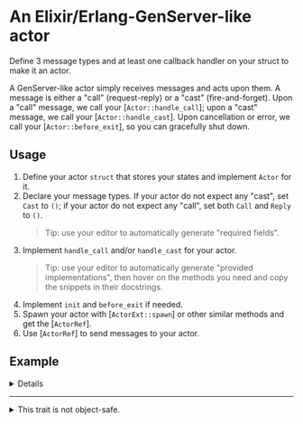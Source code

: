 <!-- DO NOT modify manually! Generate with `actor2bctor_and_doc.py`. -->
# An Elixir/Erlang-GenServer-like actor

Define 3 message types and at least one callback handler on your struct to
make it an actor.

A GenServer-like actor simply receives messages and acts upon them.
A message is either a "call" (request-reply) or a "cast" (fire-and-forget).
Upon a "call" message, we call your [`Actor::handle_call`];
upon a "cast" message, we call your [`Actor::handle_cast`].
Upon cancellation or error, we call your [`Actor::before_exit`],
so you can gracefully shut down.

## Usage

1. Define your actor `struct` that stores your states and
    implement `Actor` for it.
1. Declare your message types.
    If your actor do not expect any "cast", set `Cast` to `()`;
    if your actor do not expect any "call",
    set both `Call` and `Reply` to `()`.
    > Tip: use your editor to automatically generate "required fields".
1. Implement `handle_call` and/or `handle_cast` for your actor.
    > Tip:
    > use your editor to automatically generate "provided implementations",
    > then hover on the methods you need and copy the snippets in
    > their docstrings.
1. Implement `init` and `before_exit` if needed.
1. Spawn your actor with [`ActorExt::spawn`]
    or other similar methods and get the [`ActorRef`].
1. Use [`ActorRef`] to send messages to your actor.

## Example

<details>

```rust
use anyhow::{bail, Result};
use std::time::Duration;
use tokio::{sync::oneshot, time::timeout};
use tokio_gen_server::prelude::*;

// Define the actor.
#[derive(Debug, Default)]
struct PingPongServer {
    counter: usize,
}
impl Actor for PingPongServer {
    // Message types.
    type Cast = PingOrBang;
    type Call = PingOrPong;
    type Reply = PongOrCount;

    // All the methods are optional. The default implementations does nothing.

    // `init` is called when the actor starts.
    async fn init(&mut self, _env: &mut ActorEnv<Self>) -> Result<()> {
        println!("PingPongServer starting.");
        Ok(())
    }

    // `handle_cast` is called when the actor receives a message and
    // does not need to reply.
    async fn handle_cast(&mut self, msg: Self::Cast, _env: &mut ActorEnv<Self>) -> Result<()> {
        if matches!(msg, PingOrBang::Bang) {
            bail!("Received Bang! Blowing up.");
        }
        self.counter += 1;
        println!("Received ping #{}", self.counter);
        Ok(())
    }

    // `handle_call` is called when the actor receives a message and
    // needs to reply.
    async fn handle_call(
        &mut self,
        msg: Self::Call,
        _env: &mut ActorEnv<Self>,
        reply_sender: oneshot::Sender<Self::Reply>,
    ) -> Result<()> {
        match msg {
            PingOrPong::Ping => {
                self.counter += 1;
                println!("Received ping #{} as a call", self.counter);
                reply_sender.send(PongOrCount::Pong).unwrap();
            }
            PingOrPong::Pong => reply_sender.send(PongOrCount::Count(self.counter)).unwrap(),
        }
        Ok(())
    }

    // `before_exit` is called before the actor exits.
    async fn before_exit(
        &mut self,
        run_result: Result<()>,
        env: &mut ActorEnv<Self>,
    ) -> Result<()> {
        env.msg_receiver.close();
        let result_msg = match &run_result {
            Ok(()) => "successfully".into(),
            Err(why) => {
                let mut messages = Vec::new();
                while let Ok(msg) = env.msg_receiver.try_recv() {
                    messages.push(msg);
                }
                format!("with error `{why:?}` and disregarded messages `{messages:?}`, ")
            }
        };
        println!(
            "PingPongServer exiting {result_msg} with {} pings received.",
            self.counter
        );
        run_result.map_err(|_| anyhow::Error::msg(result_msg))
    }
}

// Now let's look at an example where we use the actor normally.
#[tokio::test]
async fn ping_pong() -> Result<()> {
    // Call `spawn` on the actor to start it.
    let ping_pong_server = PingPongServer::default();
    let (handle, server_ref) = ping_pong_server.spawn();

    // Cast a message to the actor and do not expect a reply.
    server_ref.cast(PingOrBang::Ping).await?;

    // Call the actor and wait for the reply.
    let pong = server_ref.call(PingOrPong::Ping).await?;
    assert_eq!(pong, PongOrCount::Pong);
    let count = server_ref.call(PingOrPong::Pong).await?;
    assert_eq!(count, PongOrCount::Count(2));

    // Cancel the actor.
    server_ref.cancel();

    // The handle returns the actor itself, its environment, and the run result.
    let ActorRunResult {
        actor: PingPongServer { counter: 2 },
        env: _,
        exit_result: Ok(()),
    } = timeout(DECI_SECOND, handle).await??
    else {
        panic!("Should exit normally.")
    };

    Ok(())
}

// Let's also see how the actor crashes.
#[tokio::test]
async fn ping_pong_bang() -> Result<()> {
    let ping_pong_server = PingPongServer::default();
    let (handle, server_ref) = ping_pong_server.spawn();

    // Cast the `Bang` message to crash the actor.
    server_ref.cast(PingOrBang::Bang).await?;

    // Call the actor and expect the call to fail.
    match timeout(DECI_SECOND, server_ref.call(PingOrPong::Ping)).await {
        Ok(Err(_)) | Err(_) => {}
        Ok(reply) => panic!("Ping Ping Server should have crashed, but got `{reply:?}`."),
    }

    // The receiver end of the channel can be reused after the crash.
    let ActorRunResult {
        actor: PingPongServer { counter: 0 },
        env: _,
        exit_result: Err(why),
    } = timeout(DECI_SECOND, handle).await??
    else {
        panic!("Should exit with error.")
    };

    // The exit result tells why it crashed.
    let err: String = why.downcast()?;
    assert_eq!(err, "with error `Received Bang! Blowing up.` and disregarded messages `[Call(Ping, Sender { inner: Some(Inner { state: State { is_complete: false, is_closed: false, is_rx_task_set: true, is_tx_task_set: false } }) })]`, ");

    Ok(())
}

// Data structure definitions.
#[derive(Debug)]
enum PingOrBang {
    Ping,
    Bang,
}
#[derive(Debug)]
enum PingOrPong {
    Ping,
    Pong,
}
#[derive(Debug, Eq, PartialEq)]
enum PongOrCount {
    Pong,
    Count(usize),
}
const DECI_SECOND: Duration = Duration::from_millis(100);
```

</details>

---

<details>
<summary>This trait is not object-safe.</summary>

```compile_fail
use tokio_gen_server::prelude::*;
let _: Box<dyn Actor<Call = (), Cast = (), Reply = ()>>;
```

</details>
